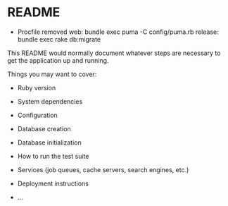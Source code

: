 # README

- Procfile removed
    web: bundle exec puma -C config/puma.rb
    release: bundle exec rake db:migrate

This README would normally document whatever steps are necessary to get the
application up and running.

Things you may want to cover:

* Ruby version

* System dependencies

* Configuration

* Database creation

* Database initialization

* How to run the test suite

* Services (job queues, cache servers, search engines, etc.)

* Deployment instructions

* ...
